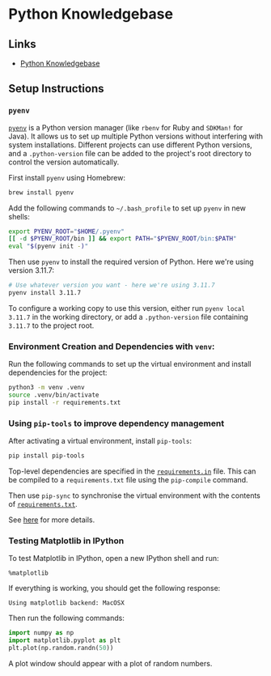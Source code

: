 # Python Knowledgebase

## Links

- [Python Knowledgebase](knowledgebase/README.md)


## Setup Instructions

### `pyenv`

[`pyenv`](https://github.com/pyenv/pyenv) is a Python version manager (like
`rbenv` for Ruby and `SDKMan!` for Java).  It allows us to set up multiple
Python versions without interfering with system installations.  Different
projects can use different Python versions, and a `.python-version` file can be
added to the project's root directory to control the version automatically.

First install `pyenv` using Homebrew:

```bash
brew install pyenv
```

Add the following commands to `~/.bash_profile` to set up `pyenv` in new shells:

```bash
export PYENV_ROOT="$HOME/.pyenv"
[[ -d $PYENV_ROOT/bin ]] && export PATH="$PYENV_ROOT/bin:$PATH"
eval "$(pyenv init -)"
```

Then use `pyenv` to install the required version of Python.  Here we're using
version 3.11.7:

```bash
# Use whatever version you want - here we're using 3.11.7
pyenv install 3.11.7
```

To configure a working copy to use this version, either run `pyenv local 3.11.7`
in the working directory, or add a `.python-version` file containing `3.11.7` to
the project root.


### Environment Creation and Dependencies with `venv`:

Run the following commands to set up the virtual environment and install
dependencies for the project:

```bash
python3 -m venv .venv
source .venv/bin/activate
pip install -r requirements.txt
```


### Using `pip-tools` to improve dependency management

After activating a virtual environment, install `pip-tools`:

```bash
pip install pip-tools
```

Top-level dependencies are specified in the [`requirements.in`](requirements.in)
file.  This can be compiled to a `requirements.txt` file using the `pip-compile`
command.

Then use `pip-sync` to synchronise the virtual environment with the contents of
[`requirements.txt`](requirements.txt).

See [here](https://goyatg.com/pip-tools/) for more details.



### Testing Matplotlib in IPython

To test Matplotlib in IPython, open a new IPython shell and run:

```
%matplotlib
```

If everything is working, you should get the following response:

```
Using matplotlib backend: MacOSX
```

Then run the following commands:

```python
import numpy as np
import matplotlib.pyplot as plt
plt.plot(np.random.randn(50))
```

A plot window should appear with a plot of random numbers.
